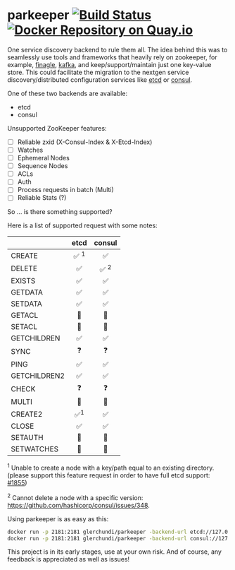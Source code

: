 # parkeeper [![Build Status](https://travis-ci.org/glerchundi/parkeeper.svg?branch=master)](https://travis-ci.org/glerchundi/parkeeper) [![Docker Repository on Quay.io](https://quay.io/repository/glerchundi/parkeeper/status "Docker Repository on Quay.io")](https://quay.io/repository/glerchundi/parkeeper)

One service discovery backend to rule them all. The idea behind this was to seamlessly use tools and frameworks that heavily rely on zookeeper, for example, [finagle](https://twitter.github.io/finagle/), [kafka](http://kafka.apache.org/), and keep/support/maintain just one key-value store. This could facilitate the migration to the nextgen service discovery/distributed configuration services like [etcd](https://github.com/coreos/etcd) or [consul](http://consul.io).

One of these two backends are available:
* etcd
* consul

Unsupported ZooKeeper features:
- [ ] Reliable zxid (X-Consul-Index & X-Etcd-Index)
- [ ] Watches
- [ ] Ephemeral Nodes
- [ ] Sequence Nodes
- [ ] ACLs
- [ ] Auth
- [ ] Process requests in batch (Multi)
- [ ] Reliable Stats (?)

So ... is there something supported?

Here is a list of supported request with some notes:

|              | etcd               | consul             |
| ------------ |:------------------:|:------------------:|
| CREATE       | :white_check_mark: <sup>1</sup> | :white_check_mark: |
| DELETE       | :white_check_mark: | :white_check_mark: <sup>2</sup>  |
| EXISTS       | :white_check_mark: | :white_check_mark: |
| GETDATA      | :white_check_mark: | :white_check_mark: |
| SETDATA      | :white_check_mark: | :white_check_mark: |
| GETACL       | :construction: | :construction: |
| SETACL       | :construction: | :construction: |
| GETCHILDREN  | :white_check_mark: | :white_check_mark: |
| SYNC         | :question: | :question: |
| PING         | :white_check_mark: | :white_check_mark: |
| GETCHILDREN2 | :white_check_mark: | :white_check_mark: |
| CHECK        | :question: | :question: |
| MULTI        | :construction: | :construction: |
| CREATE2      | :white_check_mark:<sup>1</sup> | :white_check_mark: |
| CLOSE        | :white_check_mark: | :white_check_mark: |
| SETAUTH      | :construction: | :construction: |
| SETWATCHES   | :construction: | :construction: |

<sup>1</sup> Unable to create a node with a key/path equal to an existing directory. (please support this feature request in order to have full etcd support: [#1855](https://github.com/coreos/etcd/issues/1855))

<sup>2</sup> Cannot delete a node with a specific version: https://github.com/hashicorp/consul/issues/348.

Using parkeeper is as easy as this:

```bash
docker run -p 2181:2181 glerchundi/parkeeper -backend-url etcd://127.0.0.1:4001
docker run -p 2181:2181 glerchundi/parkeeper -backend-url consul://127.0.0.1:8500
```

This project is in its early stages, use at your own risk. And of course, any feedback is appreciated as well as issues!
